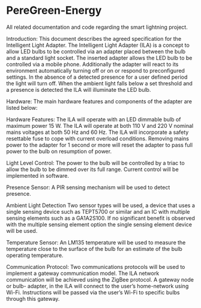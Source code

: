 # PereGreen-Energy
All related documentation and code regarding the smart lightning project.

Introduction:
This document describes the agreed specification for the Intelligent Light Adapter.
The Intelligent Light Adapter (ILA) is a concept to allow LED bulbs to be controlled via an adapter
placed between the bulb and a standard light socket. The inserted adapter allows the LED bulb to be
controlled via a mobile phone. Additionally the adapter will react to its environment automatically
turning off or on or respond to preconfigured settings. In the absence of a detected presence for a
user defined period the light will turn off. When the ambient light falls below a set threshold and a
presence is detected the ILA will illuminate the LED bulb.

Hardware:
The main hardware features and components of the adapter are listed below:

Hardware Features:
The ILA will operate with an LED dimmable bulb of maximum power 15 W.
The ILA will operate at both 110 V and 220 V nominal mains voltages at both 50 Hz and 60 Hz.
The ILA will incorporate a safety resettable fuse to cope with current overload conditions.
Removing mains power to the adapter for 1 second or more will reset the adapter to pass full power
to the bulb on resumption of power.

Light Level Control:
The power to the bulb will be controlled by a triac to allow the bulb to be dimmed over its full range.
Current control will be implemented in software.

Presence Sensor:
A PIR sensing mechanism will be used to detect presence.

Ambient Light Detection
Two sensor types will be used, a device that uses a single sensing device such as TEPT5700 or similar
and an IC with multiple sensing elements such as a GA1A2S100. If no significant benefit is observed
with the multiple sensing element option the single sensing element
device will be used.

Temperature Sensor:
An LM135 temperature will be used to measure the temperature close to the surface of the bulb for
an estimate of the bulb operating temperature.

Communication Protocol:
Two communications protocols will be used to implement a gateway communication model. The ILA
network communication will be achieved using the ZigBee protocol. A gateway node or bulb-
adapter, in the ILA will connect to the user’s home-network using Wi-Fi. Instructions will be passed
via the user’s Wi-Fi to specific bulbs through this gateway. 
